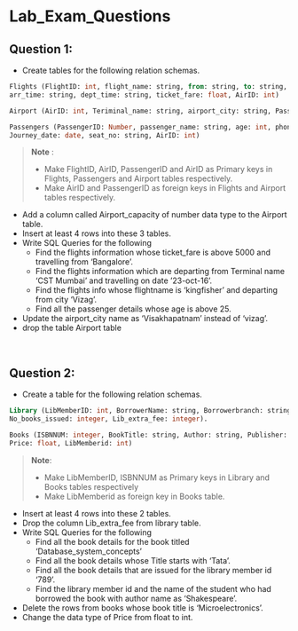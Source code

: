 # Lab_Exam_Questions

## Question 1:

- Create tables for the following relation schemas.

```sql
Flights (FlightID: int, flight_name: string, from: string, to: string,
arr_time: string, dept_time: string, ticket_fare: float, AirID: int)

Airport (AirID: int, Teriminal_name: string, airport_city: string, PassengerID: number)

Passengers (PassengerID: Number, passenger_name: string, age: int, phone_no: number,
Journey_date: date, seat_no: string, AirID: int)
```
> **Note** :
> 
> - Make FlightID, AirID, PassengerID and AirID as Primary keys in Flights, Passengers and Airport tables respectively.
> - Make AirID and PassengerID as foreign keys in Flights and Airport tables respectively.


- Add a column called Airport_capacity of number data type to the Airport table.
- Insert at least 4 rows into these 3 tables.
- Write SQL Queries for the following
  - Find the flights information whose ticket_fare is above 5000 and travelling from ‘Bangalore’.
  - Find the flights information which are departing from Terminal name ‘CST Mumbai’ and travelling on date ’23-oct-16’.
  - Find the flights info whose flightname is ‘kingfisher’ and departing from city ‘Vizag’.
  - Find all the passenger details whose age is above 25. 
- Update the airport_city name as ‘Visakhapatnam’ instead of ‘vizag’.
- drop the table Airport table

<br/>

## Question 2:

- Create a table for the following relation schemas.
```sql
Library (LibMemberID: int, BorrowerName: string, Borrowerbranch: string,
No_books_issued: integer, Lib_extra_fee: integer).

Books (ISBNNUM: integer, BookTitle: string, Author: string, Publisher: string,
Price: float, LibMemberid: int)
```
> **Note**:
>
> - Make LibMemberID, ISBNNUM as Primary keys in Library and Books tables respectively
> - Make LibMemberid as foreign key in Books table.

- Insert at least 4 rows into these 2 tables.
- Drop the column Lib_extra_fee from library table.
- Write SQL Queries for the following
  - Find all the book details for the book titled ‘Database_system_concepts’
  - Find all the book details whose Title starts with ‘Tata’.
  - Find all the book details that are issued for the library member id ‘789’.
  - Find the library member id and the name of the student who had borrowed the book with author name as ‘Shakespeare’.
- Delete the rows from books whose book title is ‘Microelectronics’.
- Change the data type of Price from float to int.
